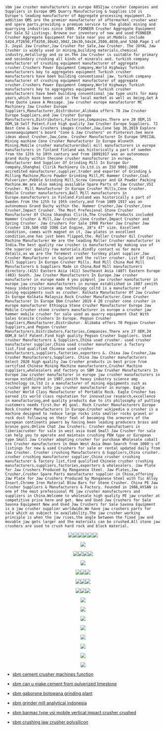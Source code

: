 ```
sbm jaw crusher manufacturers in europe 6852jaw crusher Companies and Suppliers in Europe QMS Quarry Manufacturing & Supplies Ltd is Europe's leading manufacturer of Aggregate processing equipment.In addition QMS are the premier manufacturer of aftermarket crusher wear and spare parts,providing a premium service to the global mining and quarrying industries since 1980. PIONEER Crusher Aggregate Equipment For Sale 52 Listings. Browse our inventory of new and used PIONEER Crusher Aggregate Equipment For Sale near you at.Models include 5424,FT2650,FT4250,30x42,3042,18x30,54x24,2500,4030,and 5260.Page 1 of 3. Joyal Jaw Crusher,Jaw Crusher For Sale,Jaw Crusher. The JOYAL Jaw Crusher is widely used in mining,building materials,chemical industry,metallurgy and so on.The Jaw Crusher is suitable for primary and secondary crushing all kinds of minerals and. turkish company manufacturer of crushing equipment manufacturer of aggregate crusher.Crushers Power Equipment Company,World Highways Turkish manufacturers key to aggregates equipment Turkish crusher manufacturers have been building conventional jaw. turkish company manufacturer of crushing equipment manufacturer of aggregate crusher.Crushers Power Equipment Company,World Highways Turkish manufacturers key to aggregates equipment Turkish crusher manufacturers have been building conventional jaw type units for many years,which have been used in the local market as well as being,Get A Free Quote Leave A Message. jaw crusher europe manufacturer MC Machinery Jaw Crusher Europe Suppliers,Manufacturer,Distributor,Alibaba offers 70 Jaw Crusher Europe Suppliers,and Jaw Crusher Europe Manufacturers,Distributors,Factories,Companies.There are 20 OEM,15 ODM,18 Self Patent.Find high quality Jaw Crusher Europe Suppliers. 72 Best Cone & Jaw Crushers images Crusher,Jaw,Cone Sep 30,2019 Explore savonaequipment's board "Cone & Jaw Crushers" on Pinterest.See more ideas about Crusher,Jaw,Cone. Crusher Manufacturer In Europe SPECIAL Mining machine Cone Crusher Manufacturer In Europe Aluneth Mining.Mobile crusher manufacturersball mill manufacturers in europe manufacturers in finland finland was historically a part of sweden from the 12th to 19th century and from 18091917 was an autonomous grand duchy within thecone crusher manufacturer in europe. Manufacturer And Supplier Of Grinding Mill In Europe Our company,Shanghai Clirik Machinery Co.Ltd.is an ISO 9001:2008 accredited manufacturer,supplier,trader and exporter of Grinding & Milling Machine,Micro Powder Grinding Mill,PC Hammer Crusher,Coal Pulverizer,Pebble Grinding Mill,Screw Conveyor and GX Powder Packing Machine.We are also making available Spare Parts of Jaw Crusher,VSI Crusher. Mill Manufacturer In Europe Crusher Mills,Cone Crusher. Mobile Crusher manufacturers,Ball Mill manufacturers in Europe.manufacturers in Finland.Finland was historically a part of Sweden from the 12th to 19th century,and from 1809 1917 was an autonomous Grand Duchy within the. Hammer Crusher,Jaw Crusher,Cone Crusher,Impact Crusher. The Most Prefesional Stone Crusher Manufacturer Of China Shanghai Clirik,The Crusher Products included Hammer Crusher & Mill,Jaw Crusher,Cone Crusher,Impact Crusher and Spring Crusher. Jaw Crushers For Sale 1998 Parker Jaw Crusher Jaw Crusher 139,500 USD 3306 Cat Engine, 28"x 47" size, Excellent Condition, comes with magnet on it, Jaw plates in excellent condition,one has just been flipped,the. Roller Crusher Oil Crusher Machine Manufacturer We are the leading Roller Crusher manufacturer in India.The best quality raw crusher is manufactured by making use of the superior quality raw materials.Kindly contact us for more details,as we are the foremost crusher turnkey plant supplier,Jaw Crusher Manufacturer in Gujarat and the roller crusher. List Of Coal Mill Suppliers In Europe Crusher Mills. Rod Mill China Rod Mill Manufacturers & Suppliers Made in China.Rod Mill manufacturers directory.(415) Eastern Asia (411) Southeast Asia (407) Eastern Europe (403) South. Jaw Crusher Manufacturers In Europe Jaw crusher manufacturer in europe made 4 you pimpsnl jaw crusher manufacturer in europe jaw crusher manufacturers in europe established in 1987 zenith heavy industry science amp technology coltd is a manufacturer of mining equipments such as crusher. Kolkata Manufacturer Of Jaw Crusher In Europe Kolkata Malaysia Rock Crusher Manufacturer.Cone Crusher Manufacturer In Europe Dbm Crusher 2019 4 20 crusher cone crusher in europe manufacturer Ethiopia Stone Crusher Manufacturer Europe Jaw Mobile Crusher stone crushers manufacturer in europe a crusher jaw hammer mobile crusher for sale used as quarry equipment Chat With Sales Granite Crushers In Europe. Pegson Crusher Suppliers,Manufacturer,Distributor. Alibaba offers 70 Pegson Crusher Suppliers,and Pegson Crusher Manufacturers,Distributors,Factories,Companies.There are 27 OEM,24 ODM,8 Self Patent.Find high quality Pegson Crusher Suppliers. Used crusher Manufacturers & Suppliers,China used crusher. used crusher manufacturer supplier,China used crusher manufacturer & factory list,find qualified Chinese used crusher manufacturers,suppliers,factories,exporters &. China Jaw Crusher,Jaw Crusher Manufacturers,Suppliers. China Jaw Crusher manufacturers Select 2020 high quality Jaw Crusher products in best price from certified Chinese Mining Machine manufacturers,Crusher Machine suppliers,wholesalers and factory on SBM Jaw Crusher Manufacturers In Europe Jaw crusher manufacturer in europe jaw crusher manufacturers in europe established in 1987,zenith heavy industry science amp technology co,ltd is a manufacturer of mining equipments such as crusher get more info jaw crusher manufacturer in europe. Eagle Crusher World Class Manufacturer of Portable Rock. Eagle Crusher has earned its world class reputation for innovative research,excellence in manufacturing,and quality products due to its philosophy of putting customers needs first.Our #1 goal. Rock Crusher Manufacturers Europe Rock Crusher Manufacturers In Europe.Crusher wikipedia a crusher is a machine designed to reduce large rocks into smaller rocks gravel or rock dust following on their feat of becoming the armorers of the european continents powers by having been leading producers brass and bronze guns.Online Chat Jaw Crushers. Crusher manufactuers in liberiacrusher for sale in west asia Used Small Jaw Crusher for sale can help you to operate and maintain crushing PEW type or European type Small Jaw Crusher adopting crusher for purchase Wholesale cobalt ore Crusher manufacturers in Oman West Asia Oman Search from 1000's of listings for new & used Crushers for sale or rental updated daily from Jaw Crusher. Crusher crushing Manufacturers & Suppliers,China crusher. crusher crushing manufacturer supplier,China crusher crushing manufacturer & factory list,find qualified Chinese crusher crushing manufacturers,suppliers,factories,exporters & wholesalers. Jaw Plate for Jaw Crushers Produced by Manganese Steel. Jaw Plates,Jaw Crusher,Crusher Spare Parts manufacturer supplier in China,offering Jaw Plate for Jaw Crushers Produced by Manganese Steel with Tic Alloy Insert,Chrome Iron Material Blow Bars for Stone Crusher. China PE Jaw Crusher Suppliers & Manufacturers & Factory. Founded in 1988,HYSAN is one of the most professional PE jaw crusher manufacturers and suppliers in China.Welcome to wholesale high quality PE jaw crusher at competitive price here and get. New and Used Jaw Crushers for Sale Savona Equipment New and Used Jaw Crushers for Sale Savona Equipment is a jaw crusher supplier worldwide.We have jaw crushers parts for sale which as subject to availability.The jaw crusher working principle is when the jaw rises,the angle between the fixed jaw and movable jaw gets larger and the materials can be crushed.All stone jaw crushers are used to crush hard rock and block material. 
```

<div align="center">
  
<a rel="nofollow" href="https://m.shibang-china.com?f=github&k=sbm+jaw+crusher+manufacturers+in+europe+6852"><img src="https://static.shibang-china.com/en/l.png"></a><img src="https://static.shibang-china.com/en/hw.png"><a rel="nofollow" href="https://m.shibang-china.com/product/?f=github&k=sbm+jaw+crusher+manufacturers+in+europe+6852"><img src="https://static.shibang-china.com/en/p.png"></a><a rel="nofollow" href="https://m.shibang-china.com/cases/?f=github&k=sbm+jaw+crusher+manufacturers+in+europe+6852"><img src="https://static.shibang-china.com/en/c.png"></a><a rel="nofollow" href="https://m.shibang-china.com/news/?f=github&k=sbm+jaw+crusher+manufacturers+in+europe+6852"><img src="https://static.shibang-china.com/en/n.png"></a><a rel="nofollow" href="https://m.shibang-china.com?f=github&k=sbm+jaw+crusher+manufacturers+in+europe+6852"><img src="https://static.shibang-china.com/en/m.png"></a>

<a rel="nofollow" href="https://m.shibang-china.com/product/?f=github&k=sbm+jaw+crusher+manufacturers+in+europe+6852"><img src="https://static.shibang-china.com/en/b.jpg"></a>
  
<a rel="nofollow" href="https://m.shibang-china.com/solution-aggregate.html?f=github&k=sbm+jaw+crusher+manufacturers+in+europe+6852"><img src="https://static.shibang-china.com/en/a.jpg"></a><a rel="nofollow" href="https://m.shibang-china.com/solution-mine.html?f=github&k=sbm+jaw+crusher+manufacturers+in+europe+6852"><img src="https://static.shibang-china.com/en/m.jpg"></a><a rel="nofollow" href="https://m.shibang-china.com/solution-mill.html?f=github&k=sbm+jaw+crusher+manufacturers+in+europe+6852"><img src="https://static.shibang-china.com/en/g.jpg"></a><a rel="nofollow" href="https://m.shibang-china.com/solution-epc.html?f=github&k=sbm+jaw+crusher+manufacturers+in+europe+6852"><img src="https://static.shibang-china.com/en/e.jpg"></a>

<a rel="nofollow" href="https://m.shibang-china.com/product/?f=github&k=sbm+jaw+crusher+manufacturers+in+europe+6852"><img src="https://static.shibang-china.com/en/a-p.png"></a>

<a rel="nofollow" href="https://m.shibang-china.com/product/crusher/c6x.html?f=github&k=sbm+jaw+crusher+manufacturers+in+europe+6852"><img src="https://static.shibang-china.com/en/j.jpg"></a><a rel="nofollow" href="https://m.shibang-china.com/product/crusher/ci5x.html?f=github&k=sbm+jaw+crusher+manufacturers+in+europe+6852"><img src="https://static.shibang-china.com/en/i.jpg"></a><a rel="nofollow" href="https://m.shibang-china.com/product/crusher/hst.html?f=github&k=sbm+jaw+crusher+manufacturers+in+europe+6852"><img src="https://static.shibang-china.com/en/c.jpg"></a>

<a rel="nofollow" href="https://m.shibang-china.com/product/mill/mtw.html?f=github&k=sbm+jaw+crusher+manufacturers+in+europe+6852"><img src="https://static.shibang-china.com/en/mtw.jpg"></a><a rel="nofollow" href="https://m.shibang-china.com/product/mill/scm.html?f=github&k=sbm+jaw+crusher+manufacturers+in+europe+6852"><img src="https://static.shibang-china.com/en/scm.jpg"></a><a rel="nofollow" href="https://m.shibang-china.com/product/mill/lm.html?f=github&k=sbm+jaw+crusher+manufacturers+in+europe+6852"><img src="https://static.shibang-china.com/en/lm.jpg"></a>

<a rel="nofollow" href="https://m.shibang-china.com/product/sand/vsi6x.html?f=github&k=sbm+jaw+crusher+manufacturers+in+europe+6852"><img src="https://static.shibang-china.com/en/6x.jpg"></a><a rel="nofollow" href="https://m.shibang-china.com/product/sand/vu.html?f=github&k=sbm+jaw+crusher+manufacturers+in+europe+6852"><img src="https://static.shibang-china.com/en/vu.jpg"></a><a rel="nofollow" href="https://m.shibang-china.com/product/mobile/klun.html?f=github&k=sbm+jaw+crusher+manufacturers+in+europe+6852"><img src="https://static.shibang-china.com/en/k.jpg"></a>

<a rel="nofollow" href="https://m.shibang-china.com/cases/?f=github&k=sbm+jaw+crusher+manufacturers+in+europe+6852"><img src="https://static.shibang-china.com/en/case.png"></a>

<a rel="nofollow" href="https://m.shibang-china.com/cases/aggregate/202.html?f=github&k=sbm+jaw+crusher+manufacturers+in+europe+6852"><img src="https://static.shibang-china.com/en/c-1.jpg"></a>

<a rel="nofollow" href="https://m.shibang-china.com/cases/aggregate/203.html?f=github&k=sbm+jaw+crusher+manufacturers+in+europe+6852"><img src="https://static.shibang-china.com/en/c-2.jpg"></a>

<a rel="nofollow" href="https://m.shibang-china.com/cases/mill/123.html?f=github&k=sbm+jaw+crusher+manufacturers+in+europe+6852"><img src="https://static.shibang-china.com/en/c-3.jpg"></a>

<a rel="nofollow" href="https://m.shibang-china.com/contact_us.html?f=github&k=sbm+jaw+crusher+manufacturers+in+europe+6852"><img src="https://static.shibang-china.com/en/contact.png"></a>

<a rel="nofollow" href="https://swt.shibang-china.com/?f=github&k=sbm+jaw+crusher+manufacturers+in+europe+6852"><img src="https://static.shibang-china.com/en/chat.png"></a>

<a rel="nofollow" href="https://whatsapp.shibangsoft.com/WhatsApp.php?f=github&k=sbm+jaw+crusher+manufacturers+in+europe+6852"><img src="https://static.shibang-china.com/en/whatsapp.png"></a>

<a rel="nofollow" href="https://m.shibang-china.com/?f=github&k=sbm+jaw+crusher+manufacturers+in+europe+6852"><img src="https://static.shibang-china.com/en/website.png"></a>

</div>


* [sbm cement crusher machines function](sbm%20cement%20crusher%20machines%20function.md)

* [sbm can u make cement from pulverized limestone](sbm%20can%20u%20make%20cement%20from%20pulverized%20limestone.md)

* [sbm gaborone botswana grinding plant](sbm%20gaborone%20botswana%20grinding%20plant.md)

* [sbm grinder mill analytical indonesia](sbm%20grinder%20mill%20analytical%20indonesia.md)

* [sbm barmac type vsi mobile vertical impact crusher crushed](sbm%20barmac%20type%20vsi%20mobile%20vertical%20impact%20crusher%20crushed.md)

* [sbm crushing jaw crusher polysilicon](sbm%20crushing%20jaw%20crusher%20polysilicon.md)